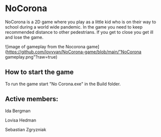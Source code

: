 # NoCorona

NoCorona is a 2D game where you play as a little kid who is on their way to school during a world wide pandemic. In the game you need to keep recommended distance to other pedestrians. If you get to close you get ill and lose the game.

![image of gameplay from the Nocorona game](https://github.com/lovvvan/NoCorona-game/blob/main/"NoCorona gameplay.png"?raw=true)

## How to start the game

To run the game start "No Corona.exe" in the Build folder. 

## Active members: 

Ida Bergman

Lovisa Hedman

Sebastian Zgryzniak
